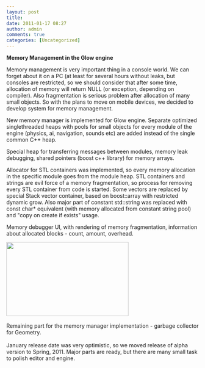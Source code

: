 ```yaml
---
layout: post
title: 
date: 2011-01-17 08:27
author: admin
comments: true
categories: [Uncategorized]
---
```

<p><strong>Memory Management in the Glow engine</strong></p> <p>Memory management is very important thing in a console world. We can forget  about it on a PC (at least for several hours without leaks, but consoles are  restricted, so we should consider that after some time, allocation of memory  will return NULL (or exception, depending on compiler). Also fragmentation  is serious problem after allocation of many small objects. So with the plans to  move on mobile devices, we decided to develop system for memory management.</p> <p>New memory manager is implemented for Glow engine. Separate optimized  singlethreaded heaps with pools for small objects for every module of the engine  (physics, ai, navigation, sounds etc) are added instead of the single common C++  heap.</p> <p>Special heap for transferring messages between modules, memory leak  debugging, shared pointers (boost c++ library) for memory arrays.</p> <p>Allocator for STL containers was implemented, so every memory allocation in  the specific module goes from the module heap. STL containers and strings are  evil force of a memory fragmentation, so process for removing every STL  container from code is started.  Some vectors are replaced by special Stack  vector container, based on boost::array with restricted dynamic grow. Also major  part of constant std::string was replaced with const char* equivalent (with  memory allocated from constant string pool) and "copy on create if exists"  usage.</p> <p>Memory debugger UI, with rendering of memory fragmentation, information about  allocated blocks - count, amount, overhead.</p><a onblur="try {parent.deselectBloggerImageGracefully();} catch(e) {}" href="http://4.bp.blogspot.com/_LfYx03jjmdk/TTP99AX26sI/AAAAAAAABEk/SSLREq0nZ-o/s1600/editor_memory_detailed.jpg"><img style="cursor:pointer; cursor:hand;width: 320px; height: 194px;" src="http://4.bp.blogspot.com/_LfYx03jjmdk/TTP99AX26sI/AAAAAAAABEk/SSLREq0nZ-o/s320/editor_memory_detailed.jpg" border="0" alt="" id="BLOGGER_PHOTO_ID_5563069189246610114" /></a><br /><br />Remaining part for the memory manager implementation - garbage collector for Geometry.<br /><br />January release date was very optimistic, so we moved release of alpha version to Spring, 2011. Major parts are ready, but there are many small task to polish editor and engine.
